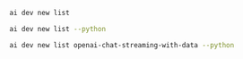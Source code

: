 ``` bash title="List all samples"
ai dev new list
```

``` bash title="List only Python samples"
ai dev new list --python
```

``` bash title="Filter the list by name"
ai dev new list openai-chat-streaming-with-data --python
```
